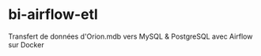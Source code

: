 # bi-airflow-etl
Transfert de données d'Orion.mdb vers MySQL &amp; PostgreSQL avec Airflow sur Docker
